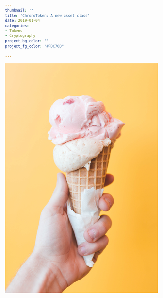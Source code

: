 ```yaml
---
thumbnail: ''
title: 'ChronoToken: A new asset class'
date: 2019-01-04
categories:
- Tokens
- Cryptography
project_bg_color: ''
project_fg_color: "#FDC70D"

---
```

![](/uploads/ian-dooley-281897-unsplash.jpg)